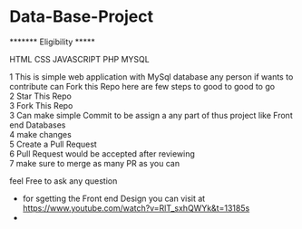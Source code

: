 # Data-Base-Project

*******   Eligibility   *****

HTML  CSS JAVASCRIPT PHP MYSQL 

1  This is simple web application with MySql database any person if wants to contribute can Fork this Repo here are few steps to good to good to go <br>
2  Star This Repo <br>
3  Fork This Repo <br>
3  Can make simple Commit to be assign a any part of thus project  like Front end   Databases <br>
4  make changes <br>
5  Create a Pull Request <br>
6  Pull Request would be accepted after reviewing <br>
7  make sure to merge as many PR as you can <br>


feel Free to ask any question <br>
* for sgetting the Front end Design you can visit at <br>
    https://www.youtube.com/watch?v=RlT_sxhQWYk&t=13185s  <br>
*       
